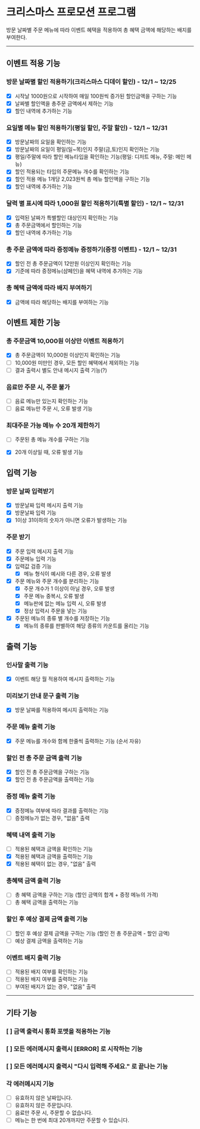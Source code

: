 # 크리스마스 프로모션 프로그램
방문 날짜별 주문 메뉴에 따라 이벤트 혜택을 적용하여 총 혜택 금액에 해당하는 배지를 부여한다.

---

## 이벤트 적용 기능

### 방문 날짜별 할인 적용하기(크리스마스 디데이 할인) - 12/1 ~ 12/25
- [x] 시작날 1000원으로 시작하여 매일 100원씩 증가된 할인금액을 구하는 기능
- [x] 날짜별 할인액을 총주문 금액에서 제하는 기능
- [x] 할인 내역에 추가하는 기능

### 요일별 메뉴 할인 적용하기(평일 할인, 주말 할인) - 12/1 ~ 12/31
- [x] 방문날짜의 요일을 확인하는 기능
- [x] 방문날짜의 요일이 평일(일~목)인지 주말(금,토)인지 확인하는 기능
- [x] 평일/주말에 따라 할인 메뉴타입을 확인하는 기능(평일: 디저트 메뉴, 주말: 메인 메뉴)
- [x] 할인 적용되는 타입의 주문메뉴 개수를 확인하는 기능
- [x] 할인 적용 메뉴 1개당 2,023원씩 총 메뉴 할인액을 구하는 기능
- [x] 할인 내역에 추가하는 기능

### 달력 별 표시에 따라 1,000원 할인 적용하기(특별 할인) - 12/1 ~ 12/31
- [x] 입력된 날짜가 특별할인 대상인지 확인하는 기능
- [x] 총 주문금액에서 할인하는 기능
- [x] 할인 내역에 추가하는 기능

### 총 주문 금액에 따라 증정메뉴 증정하기(증정 이벤트) - 12/1 ~ 12/31
- [x] 할인 전 총 주문금액이 12만원 이상인지 확인하는 기능
- [x] 기준에 따라 증정메뉴(샴페인)을 혜택 내역에 추가하는 기능

### 총 혜택 금액에 따라 배지 부여하기
- [x] 금액에 따라 해당하는 배지를 부여하는 기능

## 이벤트 제한 기능

### 총 주문금액 10,000원 이상만 이벤트 적용하기
- [x] 총 주문금액이 10,000원 이상인지 확인하는 기능
- [ ] 10,000원 미만인 경우, 모든 할인 혜택에서 제외하는 기능
- [ ] 결과 출력시 별도 안내 메시지 출력 기능(?)

### 음료만 주문 시, 주문 불가
- [ ] 음료 메뉴만 있는지 확인하는 기능
- [ ] 음료 메뉴만 주문 시, 오류 발생 기능

### 최대주문 가능 메뉴 수 20개 제한하기
- [ ] 주문된 총 메뉴 개수를 구하는 기능
- [x] 20개 이상일 때, 오류 발생 기능


## 입력 기능

### 방문 날짜 입력받기
- [x] 방문날짜 입력 메시지 출력 기능
- [x] 방문날짜 입력 기능
- [x] 1이상 31이하의 숫자가 아니면 오류가 발생하는 기능

### 주문 받기
- [x] 주문 입력 메시지 출력 기능
- [x] 주문메뉴 입력 기능
- [x] 입력값 검증 기능
    - [x] 메뉴 형식이 예시와 다른 경우, 오류 발생
- [x] 주문 메뉴와 주문 개수를 분리하는 기능
    - [x] 주문 개수가 1 이상이 아닐 경우, 오류 발생
    - [x] 주문 메뉴 중복시, 오류 발생
    - [x] 메뉴판에 없는 메뉴 입력 시, 오류 발생
    - [x] 정상 입력시 주문을 넣는 기능
- [x] 주문된 메뉴의 종류 별 개수를 저장하는 기능
    - [x] 메뉴의 종류를 판별하여 해당 종류의 카운트를 올리는 기능

## 출력 기능

### 인사말 출력 기능
- [x] 이벤트 해당 월 적용하여 메시지 출력하는 기능

### 미리보기 안내 문구 출력 기능
- [x] 방문 날짜를 적용하여 메시지 출력하는 기능

### 주문 메뉴 출력 기능
- [x] 주문 메뉴를 개수와 함께 한줄씩 출력하는 기능 (순서 자유)

### 할인 전 총 주문 금액 출력 기능
- [x] 할인 전 총 주문금액을 구하는 기능
- [x] 할인 전 총 주문금액을 출력하는 기능

### 증정 메뉴 출력 기능
- [x] 증정메뉴 여부에 따라 결과를 출력하는 기능
- [ ] 증정메뉴가 없는 경우, "없음" 출력

### 혜택 내역 출력 기능
- [ ] 적용된 혜택과 금액을 확인하는 기능
- [x] 적용된 혜택과 금액을 출력하는 기능
- [x] 적용된 혜택이 없는 경우, "없음" 출력

### 총혜택 금액 출력 기능
- [ ] 총 혜택 금액을 구하는 기능 (할인 금액의 합계 + 증정 메뉴의 가격)
- [ ] 총 혜택 금액을 출력하는 기능

### 할인 후 예상 결제 금액 출력 기능
- [ ] 할인 후 예상 결제 금액을 구하는 기능 (할인 전 총 주문금액 - 할인 금액)
- [ ] 예상 결제 금액을 출력하는 기능

### 이벤트 배지 출력 기능
- [ ] 적용된 배지 여부를 확인하는 기능
- [ ] 적용된 배지 여부를 출력하는 기능
- [ ] 부여된 배지가 없는 경우, "없음" 출력

---
## 기타 기능
### [ ] 금액 출력시 통화 포맷을 적용하는 기능
### [ ] 모든 에러메시지 출력시 [ERROR] 로 시작하는 기능
### [ ] 모든 에러메시지 출력시 "다시 입력해 주세요." 로 끝나는 기능
### 각 에러메시지 기능
- [ ] 유효하지 않은 날짜입니다.
- [ ] 유효하지 않은 주문입니다.
- [ ] 음료만 주문 시, 주문할 수 없습니다.
- [ ] 메뉴는 한 번에 최대 20개까지만 주문할 수 있습니다. 
